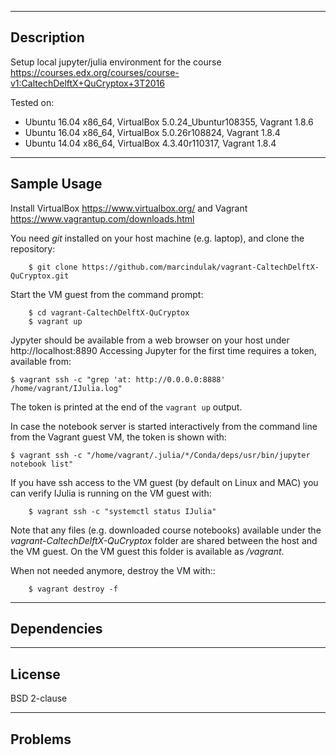-----------
Description
-----------

Setup local jupyter/julia environment for the course https://courses.edx.org/courses/course-v1:CaltechDelftX+QuCryptox+3T2016

Tested on:

- Ubuntu 16.04 x86_64, VirtualBox 5.0.24_Ubuntur108355, Vagrant 1.8.6
- Ubuntu 16.04 x86_64, VirtualBox 5.0.26r108824, Vagrant 1.8.4
- Ubuntu 14.04 x86_64, VirtualBox 4.3.40r110317, Vagrant 1.8.4


------------
Sample Usage
------------

Install VirtualBox https://www.virtualbox.org/ and Vagrant https://www.vagrantup.com/downloads.html

You need *git* installed on your host machine (e.g. laptop), and clone the repository:

        $ git clone https://github.com/marcindulak/vagrant-CaltechDelftX-QuCryptox.git

Start the VM guest from the command prompt:

        $ cd vagrant-CaltechDelftX-QuCryptox
        $ vagrant up

Jypyter should be available from a web browser on your host under http://localhost:8890
Accessing Jupyter for the first time requires a token, available from:

	$ vagrant ssh -c "grep 'at: http://0.0.0.0:8888' /home/vagrant/IJulia.log"

The token is printed at the end of the `vagrant up` output.

In case the notebook server is started interactively from the command line from the Vagrant guest VM, the token is shown with:

	$ vagrant ssh -c "/home/vagrant/.julia/*/Conda/deps/usr/bin/jupyter notebook list"

If you have ssh access to the VM guest (by default on Linux and MAC) you can verify IJulia is running on the VM guest with:

        $ vagrant ssh -c "systemctl status IJulia"

Note that any files (e.g. downloaded course notebooks) available under the *vagrant-CaltechDelftX-QuCryptox* folder are
shared between the host and the VM guest. On the VM guest this folder is available as */vagrant*.

When not needed anymore, destroy the VM with::

        $ vagrant destroy -f


------------
Dependencies
------------


-------
License
-------

BSD 2-clause


--------
Problems
--------


